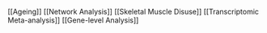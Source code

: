 [[Ageing]]
[[Network Analysis]]
[[Skeletal Muscle Disuse]]
[[Transcriptomic Meta-analysis]]
[[Gene-level Analysis]]

